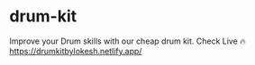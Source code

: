 # drum-kit
Improve your Drum skills with our cheap drum kit.
Check Live 🔥  https://drumkitbylokesh.netlify.app/
